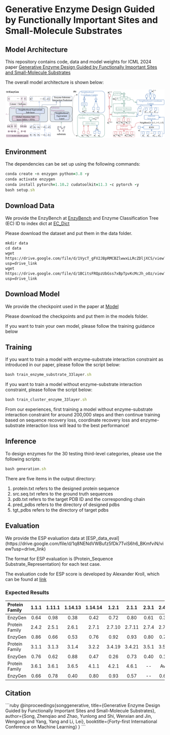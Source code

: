 <h1>Generative Enzyme Design Guided by Functionally Important Sites and Small-Molecule Substrates</h1>

<h2>Model Architecture</h2>

This repository contains code, data and model weights for ICML 2024 paper [Generative Enzyme Design Guided by Functionally Important Sites and Small-Molecule Substrates](https://openreview.net/pdf/b349f5504ef1e6143231064979e2e96feaf5a6a9.pdf)

The overall model architecture is shown below:

![image](./enzygen_overview.png)


<h2>Environment</h2>
The dependencies can be set up using the following commands:

```ruby
conda create -n enzygen python=3.8 -y 
conda activate enzygen 
conda install pytorch=1.10.2 cudatoolkit=11.3 -c pytorch -y 
bash setup.sh 
```

<h2>Download Data</h2>

We provide the EnzyBench at [EnzyBench](https://drive.google.com/file/d/1VycT_gFV2JBpRMCBZlwwxLLRcZDljXCS/view?usp=drive_link) 
 and Enzyme Classification Tree (EC) ID to index dict at [EC_Dict](https://drive.google.com/file/d/1BCitsFRQpzUbGss7xBpTpvKcMcJh_oOz/view?usp=drive_link)

Please download the dataset and put them in the data folder.

```angular2html
mkdir data 
cd data 
wget https://drive.google.com/file/d/1VycT_gFV2JBpRMCBZlwwxLLRcZDljXCS/view?usp=drive_link
wget https://drive.google.com/file/d/1BCitsFRQpzUbGss7xBpTpvKcMcJh_oOz/view?usp=drive_link
```

<h2>Download Model</h2>

We provide the checkpoint used in the paper at [Model](https://drive.google.com/file/d/1J017IloeycjTucovPncg-URMhnHr-jie/view?usp=drive_link) 


Please download the checkpoints and put them in the models folder.

If you want to train your own model, please follow the training guidance below

<h2>Training</h2>
If you want to train a model with enzyme-substrate interaction constraint as introduced in our paper, please follow the script below:

```ruby
bash train_enzyme_substrate_33layer.sh
```

If you want to train a model without enzyme-substrate interaction constraint, please follow the script below:

```ruby
bash train_cluster_enzyme_33layer.sh
```

From our experiences, first training a model without enzyme-substrate interaction constraint for around 200,000 steps and then continue training based on sequence recovery loss, coordinate recovery loss and enzyme-substrate interaction loss will lead to the best performance!

<h2>Inference</h2>
To design enzymes for the 30 testing third-level categories, please use the following scripts:

```ruby
bash generation.sh
```

There are five items in the output directory:

1. protein.txt refers to the designed protein sequence
2. src.seq.txt refers to the ground truth sequences
3. pdb.txt refers to the target PDB ID and the corresponding chain
4. pred_pdbs refers to the directory of designed pdbs
5. tgt_pdbs refers to the directory of target pdbs


<h2>Evaluation</h2>
We provide the ESP evaluation data at [ESP_data_eval](https://drive.google.com/file/d/1q8NENdVWBufz5fDk7TviS6h6_BKmfviN/view?usp=drive_link)

The format for ESP evaluation is (Protein_Sequence Substrate_Representation) for each test case.

The evaluation code for ESP score is developed by Alexander Kroll, which can be found at [link](https://github.com/AlexanderKroll/ESP_prediction_function/tree/main)

<h3>Expected Results</h3>

| Protein Family | 1.1.1 |1.11.1|1.14.13|1.14.14|1.2.1|2.1.1| 2.3.1 |2.4.1|
|:---------------|:-----:|:-----:|:-----:|:-----:|:-----:|:-----:|:-----:|:-----:|
| EnzyGen        | 0.64  |0.98|0.38|0.42|0.72|0.80| 0.61  |0.38|
| Protein Family | 2.4.2|2.5.1|2.6.1|2.7.1|2.7.10|2.7.11| 2.7.4 |2.7.7|
| EnzyGen        | 0.86|0.66|0.53|0.76|0.92|0.93| 0.80  |0.79|
| Protein Family | 3.1.1|3.1.3|3.1.4|3.2.2|3.4.19|3.4.21| 3.5.1 |3.5.2|
| EnzyGen        | 0.76|0.62|0.88|0.47|0.26|0.73| 0.40  |0.14|
| Protein Family | 3.6.1|3.6.1|3.6.5|4.1.1|4.2.1|4.6.1|  --   |Avg|
| EnzyGen        | 0.66|0.78|0.40|0.80|0.93|0.57|--|0.65|


<h2>Citation</h2>
```ruby
@inproceedings{songgenerative,
  title={Generative Enzyme Design Guided by Functionally Important Sites and Small-Molecule Substrates},
  author={Song, Zhenqiao and Zhao, Yunlong and Shi, Wenxian and Jin, Wengong and Yang, Yang and Li, Lei},
  booktitle={Forty-first International Conference on Machine Learning}
}
```